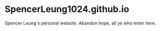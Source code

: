 # SpencerLeung1024.github.io
Spencer Leung's personal website. Abandon hope, all ye who enter here.
